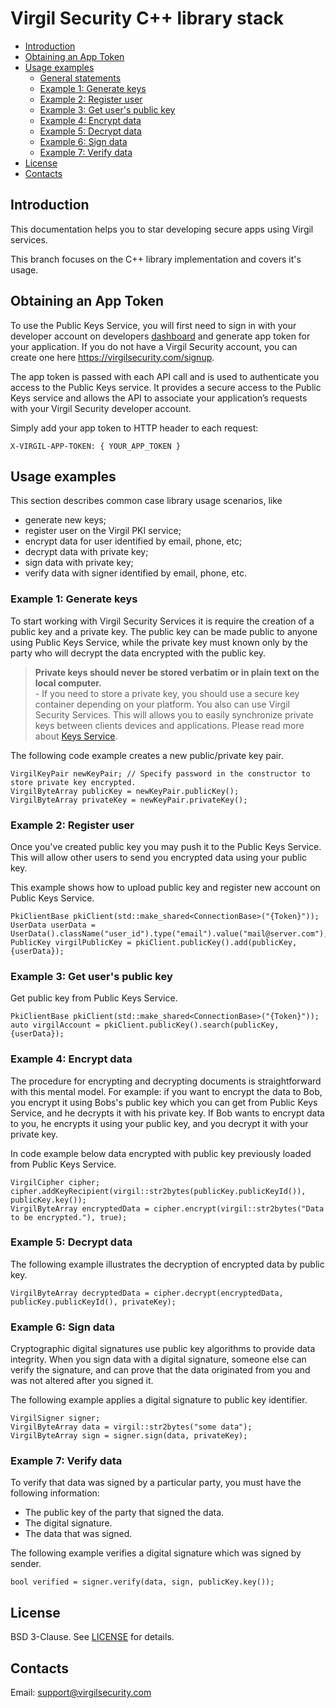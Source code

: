 # Virgil Security C++ library stack

- [Introduction](#introduction)
- [Obtaining an App Token](#obtaining-an-app-token)
- [Usage examples](#usage-examples)
    - [General statements](#general-statements)
    - [Example 1: Generate keys](#example-1)
    - [Example 2: Register user](#example-2)
    - [Example 3: Get user's public key](#example-3)
    - [Example 4: Encrypt data](#example-4)
    - [Example 5: Decrypt data](#example-5)
    - [Example 6: Sign data](#example-6)
    - [Example 7: Verify data](#example-7)
- [License](#license)
- [Contacts](#contacts)

## Introduction
This documentation helps you to star developing secure apps using Virgil services.

This branch focuses on the C++ library implementation and covers it's usage.

## Obtaining an App Token
To use the Public Keys Service, you will first need to sign in with your developer account on developers [dashboard](https://virgilsecurity.com/dashboard) and generate app token for your application. If you do not have a Virgil Security account, you can create one here https://virgilsecurity.com/signup.

The app token is passed with each API call and is used to authenticate you access to the Public Keys service. It provides a secure access to the Public Keys service and allows the API to associate your application’s requests with your Virgil Security developer account.

Simply add your app token to HTTP header to each request:
```
X-VIRGIL-APP-TOKEN: { YOUR_APP_TOKEN }
```

## Usage examples

This section describes common case library usage scenarios, like

- generate new keys;
- register user on the Virgil PKI service;
- encrypt data for user identified by email, phone, etc;
- decrypt data with private key;
- sign data with private key;
- verify data with signer identified by email, phone, etc.

### <a name="example-1"></a> Example 1: Generate keys
To start working with Virgil Security Services it is require the creation of a public key and a private key. The public key can be made public to anyone using Public Keys Service, while the private key must known only by the party who will decrypt the data encrypted with the public key.

> __Private keys should never be stored verbatim or in plain text on the local computer.__<br>
> \- If you need to store a private key, you should use a secure key container depending on your platform. You also can use Virgil Security Services. This will allows you to easily synchronize private keys between clients devices and applications. Please read more about [Keys Service](https://virgilsecurity.com/documents/cpp/keys-service).

The following code example creates a new public/private key pair.
``` {.cpp}
VirgilKeyPair newKeyPair; // Specify password in the constructor to store private key encrypted.
VirgilByteArray publicKey = newKeyPair.publicKey();
VirgilByteArray privateKey = newKeyPair.privateKey();
```
### <a name="example-2"></a> Example 2: Register user

Once you've created public key you may push it to the Public Keys Service. This will allow other users to send you encrypted data using your public key.

This example shows how to upload public key and register new account on Public Keys Service.

``` {.cpp}
PkiClientBase pkiClient(std::make_shared<ConnectionBase>("{Token}"));
UserData userData = UserData().className("user_id").type("email").value("mail@server.com");
PublicKey virgilPublicKey = pkiClient.publicKey().add(publicKey, {userData});
```

### <a name="example-3"></a> Example 3: Get user's public key

Get public key from Public Keys Service.

``` {.cpp}
PkiClientBase pkiClient(std::make_shared<ConnectionBase>("{Token}"));
auto virgilAccount = pkiClient.publicKey().search(publicKey, {userData});
```

### <a name="example-4"></a> Example 4: Encrypt data

The procedure for encrypting and decrypting documents is straightforward with this mental model. For example: if you want to encrypt the data to Bob, you encrypt it using Bobs's public key which you can get from Public Keys Service, and he decrypts it with his private key. If Bob wants to encrypt data to you, he encrypts it using your public key, and you decrypt it with your private key.

In code example below data encrypted with public key previously loaded from Public Keys Service.

``` {.cpp}
VirgilCipher cipher;
cipher.addKeyRecipient(virgil::str2bytes(publicKey.publicKeyId()), publicKey.key());
VirgilByteArray encryptedData = cipher.encrypt(virgil::str2bytes("Data to be encrypted."), true);
```

### <a name="example-5"></a> Example 5: Decrypt data

The following example illustrates the decryption of encrypted data by public key.

``` {.cpp}
VirgilByteArray decryptedData = cipher.decrypt(encryptedData, publicKey.publicKeyId(), privateKey);
```

### <a name="example-6"></a> Example 6: Sign data

Cryptographic digital signatures use public key algorithms to provide data integrity. When you sign data with a digital signature, someone else can verify the signature, and can prove that the data originated from you and was not altered after you signed it.

The following example applies a digital signature to public key identifier.

``` {.cpp}
VirgilSigner signer;
VirgilByteArray data = virgil::str2bytes("some data");
VirgilByteArray sign = signer.sign(data, privateKey);
```

### <a name="example-7"></a> Example 7: Verify data

To verify that data was signed by a particular party, you must have the following information:

* The public key of the party that signed the data.
* The digital signature.
* The data that was signed.

The following example verifies a digital signature which was signed by sender.

``` {.cpp}
bool verified = signer.verify(data, sign, publicKey.key());
```

## License
BSD 3-Clause. See [LICENSE](https://github.com/VirgilSecurity/virgil/blob/master/LICENSE) for details.

## Contacts
Email: <support@virgilsecurity.com>
